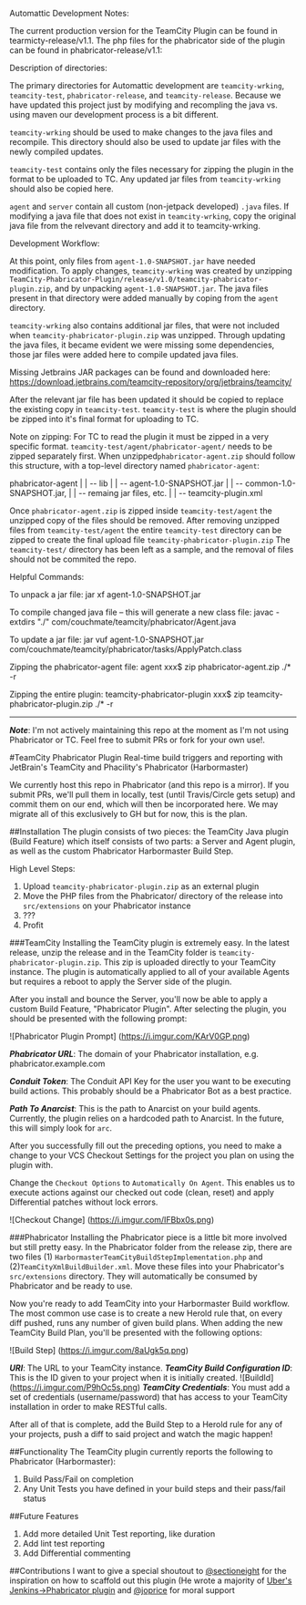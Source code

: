 Automattic Development Notes:

The current production version for the TeamCity Plugin can be found in tearmicty-release/v1.1.  The php files for the phabricator side of the plugin can be found in phabricator-release/v1.1:

Description of directories:

The primary directories for Automattic development are `teamcity-wrking`, `teamcity-test`, `phabricator-release`, and `teamcity-release`.  Because we have updated this project just by modifying and recompling the java vs. using maven our development process is a bit different.

`teamcity-wrking` should be used to make changes to the java files and recompile.  This directory should also be used to update jar files with the newly compiled updates.

`teamcity-test` contains only the files necessary for zipping the plugin in the format to be uploaded to TC.  Any updated jar files from `teamcity-wrking` should also be copied here.

`agent` and `server` contain all custom (non-jetpack developed) `.java` files.  If modifying a java file that does not exist in `teamcity-wrking`, copy the original java file from the relvevant directory and add it to teamcity-wrking.

Development Workflow:

At this point, only files from `agent-1.0-SNAPSHOT.jar` have needed modification.  To apply changes, `teamcity-wrking` was created by unzipping `TeamCity-Phabricator-Plugin/release/v1.0/teamcity-phabricator-plugin.zip`, and by unpacking `agent-1.0-SNAPSHOT.jar`.  The java files present in that directory were added manually by coping from the `agent` directory.
 
`teamcity-wrking` also contains additional jar files, that were not included when `teamcity-phabricator-plugin.zip` was unzipped.  Through updating the java files, it became evident we were missing some dependencies, those jar files were added here to compile updated java files.

Missing Jetbrains JAR packages can be found and downloaded here: https://download.jetbrains.com/teamcity-repository/org/jetbrains/teamcity/

After the relevant jar file has been updated it should be copied to replace the existing copy in `teamcity-test`.  `teamcity-test` is where the plugin should be zipped into it's final format for uploading to TC.

Note on zipping: For TC to read the plugin it must be zipped in a very specific format. `teamcity-test/agent/phabricator-agent/` needs to be zipped separately first. When unzipped`phabricator-agent.zip` should follow this structure, with a top-level directory named `phabricator-agent`:

phabricator-agent
  |
  | -- lib
  	|
  	| -- agent-1.0-SNAPSHOT.jar
  	|
  	| -- common-1.0-SNAPSHOT.jar, 
  	|
  	| -- remaing jar files, etc.
  |
  | -- teamcity-plugin.xml


Once `phabricator-agent.zip` is zipped inside `teamcity-test/agent` the unzipped copy of the files should be removed.  After removing unzipped files from `teamcity-test/agent` the entire `teamcity-test` directory can be zipped to create the final upload file `teamcity-phabricator-plugin.zip`  The `teamcity-test/` directory has been left as a sample, and the removal of files should not be commited the repo.



Helpful Commands:

To unpack a jar file:
jar xf agent-1.0-SNAPSHOT.jar

To compile changed java file – this will generate a new class file: 
javac -extdirs "./" com/couchmate/teamcity/phabricator/Agent.java

To update a jar file:
jar vuf agent-1.0-SNAPSHOT.jar com/couchmate/teamcity/phabricator/tasks/ApplyPatch.class

Zipping the phabricator-agent file:
agent xxx$ zip phabricator-agent.zip ./* -r

Zipping the entire plugin:
teamcity-phabricator-plugin xxx$ zip teamcity-phabricator-plugin.zip ./* -r



------------------------------------------------------


***Note***: I'm not actively maintaining this repo at the moment as I'm not using Phabricator or TC. Feel free to submit PRs or fork for your own use!.

#TeamCity Phabricator Plugin
Real-time build triggers and reporting with JetBrain's TeamCity and Phacility's Phabricator (Harbormaster)

We currently host this repo in Phabricator (and this repo is a mirror). If you submit PRs, we'll pull them in locally, test (until Travis/Circle gets setup) and commit them on our end, which will then be incorporated here. We may migrate all of this exclusively to GH but for now, this is the plan.

##Installation
The plugin consists of two pieces: the TeamCity Java plugin (Build Feature) which itself consists of two parts: a Server and Agent plugin, as well as the custom Phabricator Harbormaster Build Step.

High Level Steps:

1. Upload `teamcity-phabricator-plugin.zip` as an external plugin
2. Move the PHP files from the Phabricator/ directory of the release into `src/extensions` on your Phabricator instance
3. ???
4. Profit

###TeamCity
Installing the TeamCity plugin is extremely easy. In the latest release, unzip the release and in the TeamCity folder is `teamcity-phabricator-plugin.zip`. This zip is uploaded directly to your TeamCity instance. The plugin is automatically applied to all of your available Agents but requires a reboot to apply the Server side of the plugin.

After you install and bounce the Server, you'll now be able to apply a custom Build Feature, "Phabricator Plugin". After selecting the plugin, you should be presented with the following prompt:

![Phabricator Plugin Prompt]
(https://i.imgur.com/KArV0GP.png)

***Phabricator URL***: The domain of your Phabricator installation, e.g. phabricator.example.com

***Conduit Token***: The Conduit API Key for the user you want to be executing build actions. This probably should be a Phabricator Bot as a best practice.

***Path To Anarcist***: This is the path to Anarcist on your build agents. Currently, the plugin relies on a hardcoded path to Anarcist. In the future, this will simply look for `arc`.

After you successfully fill out the preceding options, you need to make a change to your VCS Checkout Settings for the project you plan on using the plugin with.

Change the `Checkout Options` to `Automatically On Agent`. This enables us to execute actions against
our checked out code (clean, reset) and apply Differential patches without lock errors.

![Checkout Change]
(https://i.imgur.com/IFBbx0s.png)

###Phabricator
Installing the Phabricator piece is a little bit more involved but still pretty easy. In the
Phabricator folder from the release zip, there are two files (1) `HarbormasterTeamCityBuildStepImplementation.php`
and (2)`TeamCityXmlBuildBuilder.xml`. Move these files into your Phabricator's `src/extensions` directory.
They will automatically be consumed by Phabricator and be ready to use.

Now you're ready to add TeamCity into your Harbormaster Build workflow. The most common use case is to
create a new Herold rule that, on every diff pushed, runs any number of given build plans. When adding
the new TeamCity Build Plan, you'll be presented with the following options:

![Build Step]
(https://i.imgur.com/8aUgk5q.png)

***URI***: The URL to your TeamCity instance.
***TeamCity Build Configuration ID***: This is the ID given to your project when it is initially created.
![BuildId]
(https://i.imgur.com/P9hOc5s.png)
***TeamCity Credentials***: You must add a set of credentials (username/password) that has access to your
TeamCity installation in order to make RESTful calls.

After all of that is complete, add the Build Step to a Herold rule for any of your projects, push a diff to
said project and watch the magic happen!

##Functionality
The TeamCity plugin currently reports the following to Phabricator (Harbormaster):

1. Build Pass/Fail on completion
2. Any Unit Tests you have defined in your build steps and their pass/fail status

##Future Features

1. Add more detailed Unit Test reporting, like duration
2. Add lint test reporting
3. Add Differential commenting

##Contributions
I want to give a special shoutout to [@sectioneight](https://github.com/sectioneight) for the inspiration on how to scaffold out this plugin
(He wrote a majority of [Uber's Jenkins->Phabricator plugin](https://github.com/uber/phabricator-jenkins-plugin) and [@joprice](https://github.com/joprice) for moral support
